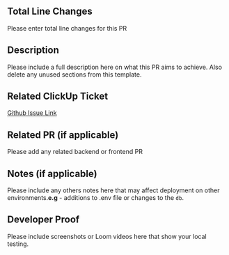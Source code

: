 ## Total Line Changes

Please enter total line changes for this PR

## Description

Please include a full description here on what this PR aims to achieve. Also delete any unused sections from this template.

## Related ClickUp Ticket

[Github Issue Link](https://github.com/ANCKR/mobile_kit)

## Related PR (if applicable)

Please add any related backend or frontend PR

## Notes (if applicable)

Please include any others notes here that may affect deployment on other environments.**e.g** - additions to .env file or changes to the `db`.

## Developer Proof

Please include screenshots or Loom videos here that show your local testing.
